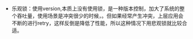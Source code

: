 * 乐观锁：使用version,本质上没有使用锁，是一种版本控制，加大了系统的整个吞吐量，使用场景是冲突很少的时候，。但如果经常产生冲突，上层应用会不断的进行retry，这样反倒是降低了性能，所以这种情况下用悲观锁就比较合适。